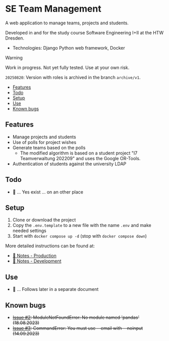 # SE Team Management

A web application to manage teams, projects and students.

Developed in and for the study course Software Engineering I+II at the HTW Dresden.

- Technologies: Django Python web framework, Docker

> [!WARNING]
> Work in progress. Not yet fully tested. Use at your own risk.
>
> `20250820`: Version with roles is archived in the branch `archive/v1`.

- [Features](#features)
- [Todo](#todo)
- [Setup](#setup)
- [Use](#use)
- [Known bugs](#known-bugs)

## Features

- Manage projects and students
- Use of polls for project wishes
- Generate teams based on the polls
  - The modified algorithm is based on a student project "I7 Teamverwaltung
    202209" and uses the Google OR-Tools.
- Authentication of students against the university LDAP

## Todo

- 🚧 ... Yes exist ... on an other place

## Setup

1. Clone or download the project
2. Copy the `.env.template` to a new file with the name `.env` and make needed settings
3. Start with `docker compose up -d` (stop with `docker compose down`)

More detailed instructions can be found at:

- [📘 Notes - Production](docs/notes_production.md)
- [📕 Notes - Development](docs/notes_development.md)

## Use

- 🚧 ... Follows later in a separate document

## Known bugs

- ~~[Issue
  #2](https://github.com/tigion/htwd-project-se-team-management/issues/2):
  ModuleNotFoundError: No module named 'pandas' (18.08.2023)~~
- ~~[Issue
  #3](https://github.com/tigion/htwd-project-se-team-management/issues/3):
  CommandError: You must use --email with --noinput (14.09.2023)~~
